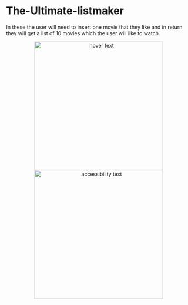# The-Ultimate-listmaker
In these the user will need to insert one movie that they like and in return they will get a list of 10 movies which the user will like to watch.


<p align="center">
  <img src="https://user-images.githubusercontent.com/66415331/108841507-e12e0f80-75fd-11eb-8f47-9b7f47e17809.png
" width="350" title="hover text">
  <img src="![Screenshot (62)](https://user-images.githubusercontent.com/66415331/108841507-e12e0f80-75fd-11eb-8f47-9b7f47e17809.png)
" width="350" alt="accessibility text">
</p>
